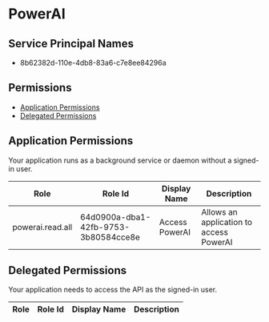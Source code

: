 # PowerAI
## Service Principal Names
- 8b62382d-110e-4db8-83a6-c7e8ee84296a

 ## Permissions
- [Application Permissions](#application-permissions)
- [Delegated Permissions](#delegated-permissions)

## Application Permissions
Your application runs as a background service or daemon without a signed-in user.

| Role | Role Id | Display Name | Description |
|---|---|---|---|
| powerai.read.all | 64d0900a-dba1-42fb-9753-3b80584cce8e | Access PowerAI | Allows an application to access PowerAI |

## Delegated Permissions
Your application needs to access the API as the signed-in user. 

| Role | Role Id | Display Name | Description |
|---|---|---|---|

